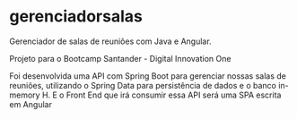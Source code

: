 # gerenciadorsalas

Gerenciador de salas de reuniões com Java e Angular.

Projeto para o Bootcamp Santander - Digital Innovation One


Foi desenvolvida uma API com Spring Boot para gerenciar nossas salas de reuniões, utilizando o Spring Data para 
persistência de dados e o banco in-memory H. E o Front End que irá consumir essa API será uma SPA escrita em Angular
